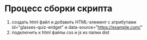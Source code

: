 # Процесс сборки скрипта

1) создать html файл и  добавить HTML-элемент с атрибутами
id="glasses-quiz-widget" и  data-source=”https://example.com/"
2) подключить к html файлы css и js из папки dist

